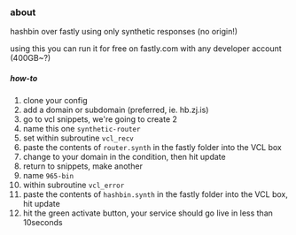 ### about

hashbin over fastly using only synthetic responses (no origin!)

using this you can run it for free on fastly.com with any developer account (400GB~?)


##### how-to

1. clone your config
2. add a domain or subdomain (preferred, ie. hb.zj.is)
3. go to vcl snippets, we're going to create 2
4. name this one `synthetic-router`
5. set within subroutine `vcl_recv`
6. paste the contents of `router.synth` in the fastly folder into the VCL box
7. change to your domain in the condition, then hit update
8. return to snippets, make another
9. name `965-bin`
10. within subroutine `vcl_error`
11. paste the contents of `hashbin.synth` in the fastly folder into the VCL box, hit update
12. hit the green activate button, your service should go live in less than 10seconds